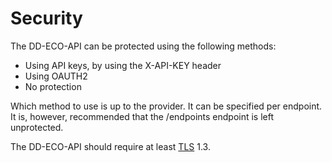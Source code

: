 # Security

The DD-ECO-API can be protected using the following methods:

- Using API keys, by using the X-API-KEY header
- Using OAUTH2
- No protection

Which method to use is up to the provider. It can be specified per endpoint.
It is, however, recommended that the /endpoints endpoint is left unprotected.

The DD-ECO-API should require at least [TLS](https://en.wikipedia.org/wiki/Transport_Layer_Security) 1.3.
